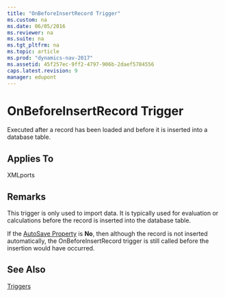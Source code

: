 ```yaml
---
title: "OnBeforeInsertRecord Trigger"
ms.custom: na
ms.date: 06/05/2016
ms.reviewer: na
ms.suite: na
ms.tgt_pltfrm: na
ms.topic: article
ms.prod: "dynamics-nav-2017"
ms.assetid: 45f257ec-9ff2-4797-906b-2daef5784556
caps.latest.revision: 9
manager: edupont
---
```

# OnBeforeInsertRecord Trigger
Executed after a record has been loaded and before it is inserted into a database table.  
  
## Applies To  
 XMLports  
  
## Remarks  
 This trigger is only used to import data. It is typically used for evaluation or calculations before the record is inserted into the database table.  
  
 If the [AutoSave Property](AutoSave-Property.md) is **No**, then although the record is not inserted automatically, the OnBeforeInsertRecord trigger is still called before the insertion would have occurred.  
  
## See Also  
 [Triggers](Triggers.md)